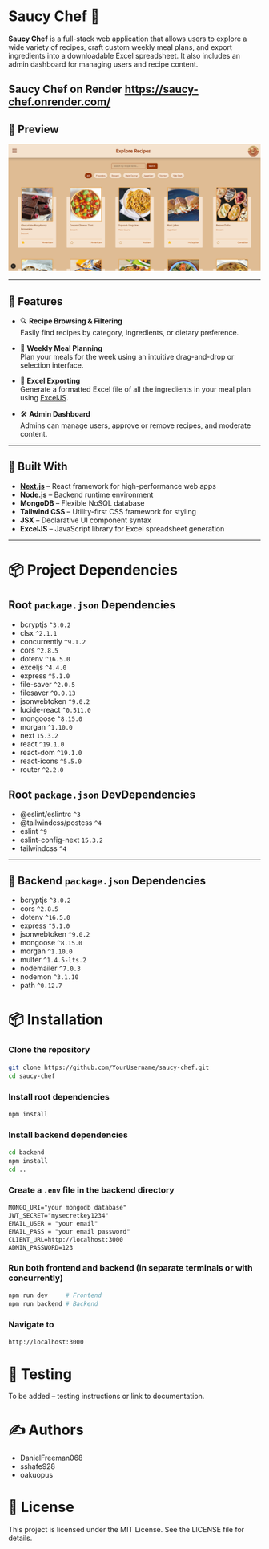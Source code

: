 # Saucy Chef 🍳

**Saucy Chef** is a full-stack web application that allows users to explore a wide variety of recipes, craft custom weekly meal plans, and export ingredients into a downloadable Excel spreadsheet. It also includes an admin dashboard for managing users and recipe content.

**Saucy Chef** on Render https://saucy-chef.onrender.com/
---

## 📸 Preview

![Portfolio Preview](/public/uploads/siteImage.png)  

---

## 🚀 Features

- 🔍 **Recipe Browsing & Filtering**  
  Easily find recipes by category, ingredients, or dietary preference.

- 📅 **Weekly Meal Planning**  
  Plan your meals for the week using an intuitive drag-and-drop or selection interface.

- 📄 **Excel Exporting**  
  Generate a formatted Excel file of all the ingredients in your meal plan using [ExcelJS](https://github.com/exceljs/exceljs).

- 🛠️ **Admin Dashboard**  
  Admins can manage users, approve or remove recipes, and moderate content.

---

## 🧰 Built With

- **[Next.js](https://nextjs.org/)** – React framework for high-performance web apps  
- **Node.js** – Backend runtime environment  
- **MongoDB** – Flexible NoSQL database  
- **Tailwind CSS** – Utility-first CSS framework for styling  
- **JSX** – Declarative UI component syntax  
- **ExcelJS** – JavaScript library for Excel spreadsheet generation

---

# 📦 Project Dependencies

## Root `package.json` Dependencies

- bcryptjs `^3.0.2`
- clsx `^2.1.1`
- concurrently `^9.1.2`
- cors `^2.8.5`
- dotenv `^16.5.0`
- exceljs `^4.4.0`
- express `^5.1.0`
- file-saver `^2.0.5`
- filesaver `^0.0.13`
- jsonwebtoken `^9.0.2`
- lucide-react `^0.511.0`
- mongoose `^8.15.0`
- morgan `^1.10.0`
- next `15.3.2`
- react `^19.1.0`
- react-dom `^19.1.0`
- react-icons `^5.5.0`
- router `^2.2.0`

## Root `package.json` DevDependencies

- @eslint/eslintrc `^3`
- @tailwindcss/postcss `^4`
- eslint `^9`
- eslint-config-next `15.3.2`
- tailwindcss `^4`

---

## 🔧 Backend `package.json` Dependencies

- bcryptjs `^3.0.2`
- cors `^2.8.5`
- dotenv `^16.5.0`
- express `^5.1.0`
- jsonwebtoken `^9.0.2`
- mongoose `^8.15.0`
- morgan `^1.10.0`
- multer `^1.4.5-lts.2`
- nodemailer `^7.0.3`
- nodemon `^3.1.10`
- path `^0.12.7`

# 📦 Installation

### Clone the repository

```bash
git clone https://github.com/YourUsername/saucy-chef.git
cd saucy-chef
```

### Install root dependencies

```bash
npm install
```

### Install backend dependencies

```bash
cd backend
npm install
cd ..
```

### Create a `.env` file in the backend directory

```env
MONGO_URI="your mongodb database"
JWT_SECRET="mysecretkey1234"
EMAIL_USER = "your email"
EMAIL_PASS = "your email password"
CLIENT_URL=http://localhost:3000
ADMIN_PASSWORD=123
```

### Run both frontend and backend (in separate terminals or with concurrently)

```bash
npm run dev     # Frontend
npm run backend # Backend
```

### Navigate to

```
http://localhost:3000
```

# 🧪 Testing

To be added – testing instructions or link to documentation.

# ✍️ Authors

- DanielFreeman068  
- sshafe928  
- oakuopus

# 📄 License

This project is licensed under the MIT License. See the LICENSE file for details.

